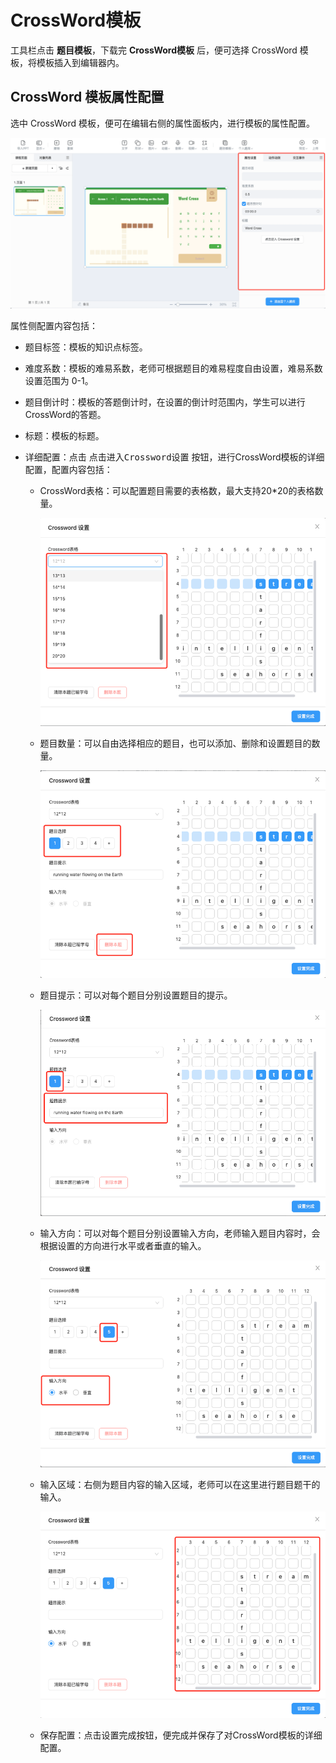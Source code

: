 # CrossWord模板

工具栏点击 **题目模板**，下载完 **CrossWord模板** 后，便可选择 CrossWord 模板，将模板插入到编辑器内。

## CrossWord 模板属性配置

选中 CrossWord 模板，便可在编辑右侧的属性面板内，进行模板的属性配置。

![Crossword](img/Crossword.png)

属性侧配置内容包括：

- 题目标签：模板的知识点标签。

- 难度系数：模板的难易系数，老师可根据题目的难易程度自由设置，难易系数设置范围为 0-1。

- 题目倒计时：模板的答题倒计时，在设置的倒计时范围内，学生可以进行CrossWord的答题。

- 标题：模板的标题。

- 详细配置：点击 <kbd>点击进入Crossword设置</kbd> 按钮，进行CrossWord模板的详细配置，配置内容包括：

    - CrossWord表格：可以配置题目需要的表格数，最大支持20*20的表格数量。

        ![表格](img/table.png)

    - 题目数量：可以自由选择相应的题目，也可以添加、删除和设置题目的数量。

        ![题目选择](img/question.png)

    - 题目提示：可以对每个题目分别设置题目的提示。

        ![提示](img/tip.png)

    - 输入方向：可以对每个题目分别设置输入方向，老师输入题目内容时，会根据设置的方向进行水平或者垂直的输入。

        ![方向](img/direction.png)

    - 输入区域：右侧为题目内容的输入区域，老师可以在这里进行题目题干的输入。

        ![输入区域](img/input.png)

    - 保存配置：点击<kbd>设置完成</kbd>按钮，便完成并保存了对CrossWord模板的详细配置。
